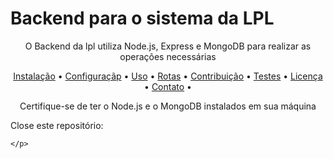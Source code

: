 # Backend para o sistema da LPL

<p align="center">
    O Backend da lpl utiliza Node.js, Express e MongoDB para realizar as operações necessárias
</p>
<p align="center">
 <a href="#instalacao">Instalação</a> •
 <a href="#configuracao">Configuraçãp</a> • 
 <a href="#uso">Uso</a> • 
 <a href="#rotas">Rotas</a> • 
 <a href="#contribuicao">Contribuição</a> • 
 <a href="#testes">Testes</a> • 
 <a href="#licenca">Licença</a> • 
 <a href="#contato">Contato</a> • 
</p>

<p align="center">
    Certifique-se de ter o Node.js e o MongoDB instalados em sua máquina
    <p>
        Close este repositório:
        
    </p>
    
</p>
